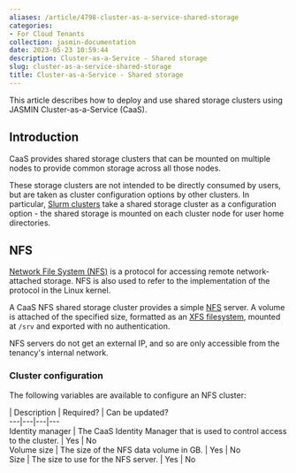 ```yaml
---
aliases: /article/4798-cluster-as-a-service-shared-storage
categories:
- For Cloud Tenants
collection: jasmin-documentation
date: 2023-05-23 10:59:44
description: Cluster-as-a-Service - Shared storage
slug: cluster-as-a-service-shared-storage
title: Cluster-as-a-Service - Shared storage
---
```


This article describes how to deploy and use shared storage clusters using
JASMIN Cluster-as-a-Service (CaaS).

## Introduction

CaaS provides shared storage clusters that can be mounted on multiple nodes to
provide common storage across all those nodes.

These storage clusters are not intended to be directly consumed by users, but
are taken as cluster configuration options by other clusters. In particular,
[Slurm clusters](cluster-as-a-service-slurm) take a shared storage cluster as
a configuration option - the shared storage is mounted on each cluster node
for user home directories.

## NFS

[Network File System (NFS)](https://en.wikipedia.org/wiki/Network_File_System)
is a protocol for accessing remote network-attached storage. NFS is also used
to refer to the implementation of the protocol in the Linux kernel.

A CaaS NFS shared storage cluster provides a simple
[NFS](https://en.wikipedia.org/wiki/Network_File_System) server. A volume is
attached of the specified size, formatted as an [XFS
filesystem](https://en.wikipedia.org/wiki/XFS), mounted at `/srv` and exported
with no authentication.

NFS servers do not get an external IP, and so are only accessible from the
tenancy's internal network.

### Cluster configuration

The following variables are available to configure an NFS cluster:

|  Description  |  Required?  |  Can be updated?  
---|---|---|---  
Identity manager  |  The CaaS Identity Manager that is used to control access
to the cluster.  |  Yes  |  No  
Volume size  |  The size of the NFS data volume in GB.  |  Yes  |  No  
Size  |  The size to use for the NFS server.  |  Yes  |  No


